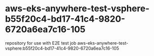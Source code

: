 # aws-eks-anywhere-test-vsphere-b55f20c4-bd17-41c4-9820-6720a6ea7c16-105
repository for use with E2E test job aws-eks-anywhere-test-vsphere:b55f20c4-bd17-41c4-9820-6720a6ea7c16-105
